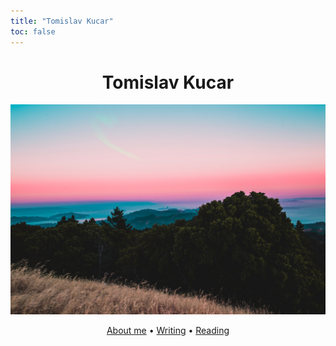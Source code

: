 ```yaml
---
title: "Tomislav Kucar"
toc: false
---
```


<h1 align="center">Tomislav Kucar</h1>
<div align="center">
  <a href="https://frainfreeze.github.io"><img alt="mock-up" src="pages/img/bg.jpg"></a>
  <p>
  <a href="./pages/about.html">About me</a> •
  <a href="./posts/index.html">Writing</a> •
  <a href="./pages/books.html">Reading</a>
  </p>
</div>